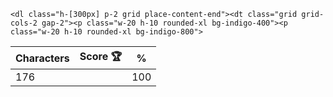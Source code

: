 `<dl class="h-[300px] p-2 grid place-content-end"><dt class="grid grid-cols-2 gap-2"><p class="w-20 h-10 rounded-xl bg-indigo-400"><p class="w-20 h-10 rounded-xl bg-indigo-800">`

| Characters | Score 🏆 | %   |
| ---------- | -------- | --- |
| 176        |          | 100 |
